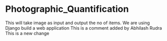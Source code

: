 # Photographic_Quantification
This will take image as input and output the no of items.
We are using Django build a web application
This is a comment added by Abhilash Rudra
This is a new change